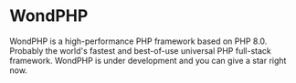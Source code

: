 # WondPHP
 WondPHP is a high-performance PHP framework based on PHP 8.0. Probably the world's fastest and best-of-use universal PHP full-stack framework.
WondPHP   is under development and you can give a star right now.
